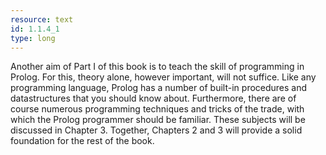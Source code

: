 ```yaml
---
resource: text
id: 1.1.4_1
type: long
---
```


Another aim of Part I of this book is to teach the skill of programming in Prolog. For this, theory alone, however important, will not suffice. Like any programming language, Prolog has a number of built-in procedures and datastructures that you should know about. Furthermore, there are of course numerous programming techniques and tricks of the trade, with which the Prolog programmer should be familiar. These subjects will be discussed in Chapter 3. Together, Chapters 2 and 3 will provide a solid foundation for the rest of the book.
